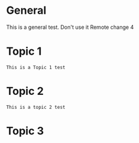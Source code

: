 # General
 This is a general test. Don't use it
 Remote change 4
# Topic 1
	This is a Topic 1 test
# Topic 2
	This is a topic 2 test
# Topic 3
